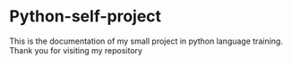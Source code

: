 # Python-self-project
This is the documentation of my small project in python language training. Thank you for visiting my repository
